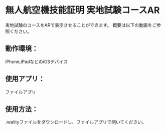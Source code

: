 # 無人航空機技能証明 実地試験コースAR

実地試験のコースをARで表示させることができます。
概要は以下の動画をご参照ください。


## 動作環境：
iPhone,iPadなどのiOSデバイス

## 使用アプリ：
ファイルアプリ

## 使用方法：
.realityファイルをダウンロードし、ファイルアプリで開いてください。

